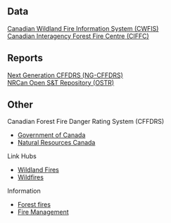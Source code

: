 ## Data
[Canadian Wildland Fire Information System (CWFIS)](https://cwfis.cfs.nrcan.gc.ca/home)  
[Canadian Interagency Forest Fire Centre (CIFFC)](https://ciffc.ca)

## Reports
[Next Generation CFFDRS (NG-CFFDRS)](https://ostrnrcan-dostrncan.canada.ca/handle/1845/245411)  
[NRCan Open S&T Repository (OSTR)](https://ostrnrcan-dostrncan.canada.ca/home)

## Other

Canadian Forest Fire Danger Rating System (CFFDRS)

- [Government of Canada](https://natural-resources.canada.ca/our-natural-resources/forests/wildland-fires-insects-disturbances/canadian-forest-fire-danger-rating-system/14470)
- [Natural Resources Canada](https://cwfis.cfs.nrcan.gc.ca/background/summary/fdr)

Link Hubs

- [Wildland Fires](https://natural-resources.canada.ca/our-natural-resources/forests/wildland-fires-insects-disturbances/17598)
- [Wildfires](https://www.canada.ca/en/public-safety-canada/campaigns/wildfires.html)

Information

- [Forest fires](https://natural-resources.canada.ca/our-natural-resources/forests/wildland-fires-insects-disturbances/forest-fires/13143)
- [Fire Management](https://natural-resources.canada.ca/our-natural-resources/forests/wildland-fires-insects-disturbances/forest-fires/fire-management/13157)
